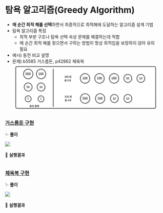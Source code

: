 # 탐욕 알고리즘(Greedy Algorithm)
- **매 순간 최적 해를 선택**하면서 최종적으로 최적해에 도달하는 알고리즘 설계 기법
- 탐욕 알고리즘 특징
  - 최적 부분 구조나 탐욕 선택 속성 문제를 해결하는데 적합
  - 매 순간 최적 해를 찾으면서 구하는 방법이 항상 최적임을 보장하지 않아 유의 필요
- 예시) 동전 비교 설명
- 문제) b5585 거스름돈, p42862 체육복
![](./images/greedy.png)





###  [거스름돈 구현](https://www.acmicpc.net/problem/5585)

✨ **풀이**

![](./images/.png)


🧪 **실행결과**

```javascript

```



###  [체육복 구현](https://programmers.co.kr/learn/courses/30/lessons/42862)

✨ **풀이**

![](./images/.png)


🧪 **실행결과**

```javascript

```

